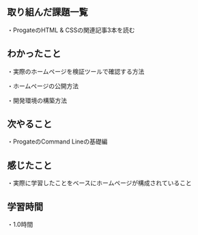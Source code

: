 ## 取り組んだ課題一覧
・ProgateのHTML & CSSの関連記事3本を読む

## わかったこと
・実際のホームページを検証ツールで確認する方法

・ホームページの公開方法

・開発環境の構築方法

## 次やること
・ProgateのCommand Lineの基礎編

## 感じたこと
・実際に学習したことをベースにホームページが構成されていること

## 学習時間
・1.0時間
